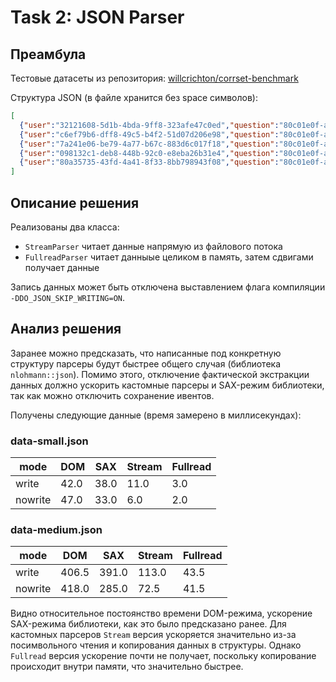 # Task 2: JSON Parser

## Преамбула

Тестовые датасеты из репозитория: [willcrichton/corrset-benchmark](https://github.com/willcrichton/corrset-benchmark)

Структура JSON (в файле хранится без space символов):

```json
[
  {"user":"32121608-5d1b-4bda-9ff8-323afe47c0ed","question":"80c01e0f-a88d-48f6-a879-795d14b92d3e","score":0},
  {"user":"c6ef79b6-dff8-49c5-b4f2-51d07d206e98","question":"80c01e0f-a88d-48f6-a879-795d14b92d3e","score":0},
  {"user":"7a241e06-be79-4a77-b67c-883d6c017f18","question":"80c01e0f-a88d-48f6-a879-795d14b92d3e","score":1},
  {"user":"098132c1-deb8-448b-92c0-e8eba26b31e4","question":"80c01e0f-a88d-48f6-a879-795d14b92d3e","score":0},
  {"user":"80a35735-43fd-4a41-8f33-8bb798943f08","question":"80c01e0f-a88d-48f6-a879-795d14b92d3e","score":0}
]
```

## Описание решения

Реализованы два класса:

- `StreamParser` читает данные напрямую из файлового потока
- `FullreadParser` читает данныые целиком в память, затем сдвигами получает данные

Запись данных может быть отключена выставлением флага компиляции `-DDO_JSON_SKIP_WRITING=ON`.

## Анализ решения

Заранее можно предсказать, что написанные под конкретную структуру парсеры будут быстрее общего случая (библиотека `nlohmann::json`). Помимо этого, отключение фактической экстракции данных должно ускорить кастомные парсеры и SAX-режим библиотеки, так как можно отключить сохранение ивентов.

Получены следующие данные (время замерено в миллисекундах):

### data-small.json

|  mode | DOM| SAX|Stream|Fullread|
|-------|----|----|------|--------|
| write |42.0|38.0| 11.0 |   3.0  |
|nowrite|47.0|33.0|  6.0 |   2.0  |

### data-medium.json

|  mode | DOM | SAX |Stream|Fullread|
|-------|-----|-----|------|--------|
| write |406.5|391.0| 113.0|  43.5  |
|nowrite|418.0|285.0| 72.5 |  41.5  |

Видно относительное постоянство времени DOM-режима, ускорение SAX-режима библиотеки, как это было предсказано ранее. Для кастомных парсеров `Stream` версия ускоряется значительно из-за посимвольного чтения и копирования данных в структуры. Однако `Fullread` версия ускорение почти не получает, поскольку копирование происходит внутри памяти, что значительно быстрее.
